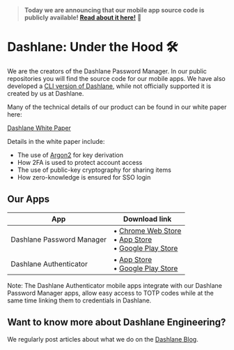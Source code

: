 > **Today we are announcing that our mobile app source code is publicly available! [Read about it here!](https://blog.dashlane.com/mobile-code-now-publicly-available/)** 🎉

# Dashlane: Under the Hood 🛠️

We are the creators of the Dashlane Password Manager. In our public repositories you will find the source code for our mobile apps. We have also developed a [CLI version of Dashlane](https://github.com/Dashlane/dashlane-cli), while not officially supported it is created by us at Dashlane.


Many of the technical details of our product can be found in our white paper here:

[Dashlane White Paper](https://www.dashlane.com/download/whitepaper-en.pdf)

Details in the white paper include:

- The use of [Argon2](https://github.com/P-H-C/phc-winner-argon2) for key derivation
- How 2FA is used to protect account access
- The use of public-key cryptography for sharing items
- How zero-knowledge is ensured for SSO login

## Our Apps

|  App |  Download link |
|---|---|
| Dashlane Password Manager   |  &#8226; [Chrome Web Store](https://chrome.google.com/webstore/detail/dashlane-%E2%80%94-password-manag/fdjamakpfbbddfjaooikfcpapjohcfmg)</br>&#8226; [App Store](https://apps.apple.com/app/dashlane/id517914548)</br>&#8226; [Google Play Store](https://play.google.com/store/apps/details?id=com.dashlane)
| Dashlane Authenticator   |  &#8226; [App Store](https://apps.apple.com/app/dashlane-authenticator/id1582978196)</br>&#8226; [Google Play Store](https://play.google.com/store/apps/details?id=com.dashlane.authenticator) |

Note: The Dashlane Authenticator mobile apps integrate with our Dashlane Password Manager apps, allow easy access to TOTP codes while at the same time linking them to credentials in Dashlane.

## Want to know more about Dashlane Engineering?
We regularly post articles about what we do on the [Dashlane Blog](https://blog.dashlane.com/category/engineering/).
